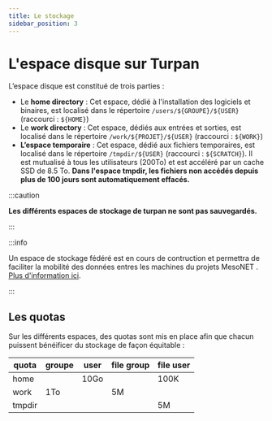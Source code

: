 ```yaml
---
title: Le stockage
sidebar_position: 3
---
```


# L'espace disque sur Turpan

L’espace disque est constitué de trois parties :

- Le **home directory** : Cet espace, dédié à l'installation des logiciels et binaires, est localisé dans le répertoire `/users/${GROUPE}/${USER}` (raccourci : `${HOME}`)
- Le **work directory** : Cet espace, dédiés aux entrées et sorties, est localisé dans le répertoire `/work/${PROJET}/${USER}` (raccourci : `${WORK}`)
- **L’espace temporaire**  : Cet espace, dédié aux fichiers temporaires, est localisé dans le répertoire `/tmpdir/${USER}` (raccourci : `${SCRATCH}`). Il est mutualisé à tous les utilisateurs (200To) et est accéléré par un cache SSD de 8.5 To. **Dans l'espace tmpdir, les fichiers non accédés depuis plus de 100 jours sont automatiquement effacés.**

:::caution

**Les différents espaces de stockage de turpan ne sont pas sauvegardés.**

:::

:::info

Un espace de stockage fédéré est en cours de contruction et permettra de faciliter la mobilité des données entres les machines du projets MesoNET . [Plus d'information ici](https://www.mesonet.fr/8_federation-de-stockage.html).

:::

## Les quotas

Sur les différents espaces, des quotas sont mis en place afin que chacun puissent bénéificer du stockage de façon équitable : 

| quota | groupe | user | file group | file user |
|---|---|---|---|---|
| home |   | 10Go |   | 100K |
| work | 1To |   | 5M |   |
| tmpdir |   |   |   | 5M |